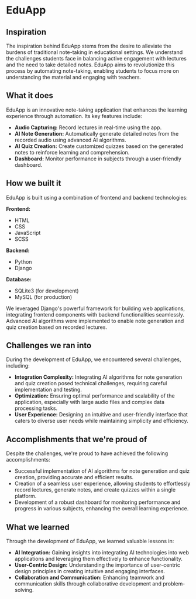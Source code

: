# EduApp

## Inspiration
The inspiration behind EduApp stems from the desire to alleviate the burdens of traditional note-taking in educational settings. We understand the challenges students face in balancing active engagement with lectures and the need to take detailed notes. EduApp aims to revolutionize this process by automating note-taking, enabling students to focus more on understanding the material and engaging with teachers.

## What it does
EduApp is an innovative note-taking application that enhances the learning experience through automation. Its key features include:

- **Audio Capturing:** Record lectures in real-time using the app.
- **AI Note Generation:** Automatically generate detailed notes from the recorded audio using advanced AI algorithms.
- **AI Quiz Creation:** Create customized quizzes based on the generated notes to reinforce learning and comprehension.
- **Dashboard:** Monitor performance in subjects through a user-friendly dashboard.

## How we built it
EduApp is built using a combination of frontend and backend technologies:

**Frontend:**
- HTML
- CSS
- JavaScript
- SCSS

**Backend:**
- Python
- Django

**Database:**
- SQLite3 (for development)
- MySQL (for production)

We leveraged Django's powerful framework for building web applications, integrating frontend components with backend functionalities seamlessly. Advanced AI algorithms were implemented to enable note generation and quiz creation based on recorded lectures.

## Challenges we ran into
During the development of EduApp, we encountered several challenges, including:

- **Integration Complexity:** Integrating AI algorithms for note generation and quiz creation posed technical challenges, requiring careful implementation and testing.
- **Optimization:** Ensuring optimal performance and scalability of the application, especially with large audio files and complex data processing tasks.
- **User Experience:** Designing an intuitive and user-friendly interface that caters to diverse user needs while maintaining simplicity and efficiency.

## Accomplishments that we're proud of
Despite the challenges, we're proud to have achieved the following accomplishments:

- Successful implementation of AI algorithms for note generation and quiz creation, providing accurate and efficient results.
- Creation of a seamless user experience, allowing students to effortlessly record lectures, generate notes, and create quizzes within a single platform.
- Development of a robust dashboard for monitoring performance and progress in various subjects, enhancing the overall learning experience.

## What we learned
Through the development of EduApp, we learned valuable lessons in:

- **AI Integration:** Gaining insights into integrating AI technologies into web applications and leveraging them effectively to enhance functionality.
- **User-Centric Design:** Understanding the importance of user-centric design principles in creating intuitive and engaging interfaces.
- **Collaboration and Communication:** Enhancing teamwork and communication skills through collaborative development and problem-solving.

